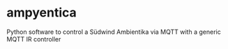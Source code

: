 # ampyentica
Python software to control a Südwind Ambientika via MQTT with a generic MQTT IR controller
